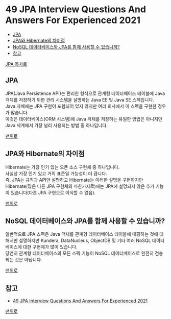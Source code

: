 # 49 JPA Interview Questions And Answers For Experienced 2021
* [JPA](#jpa)
* [JPA와 Hibernate의 차이점](#jpa와-hibernate의-차이점)
* [NoSQL 데이터베이스와 JPA를 함께 사용할 수 있습니까?](#nosql-데이터베이스와-jpa를-함께-사용할-수-있습니까)
* [참고](#참고)

[JPA 목차로](https://github.com/smpark1020/tech-interview/tree/master/JPA#jpa)

## JPA
JPA(Java Persistence API)는 편리한 형식으로 관계형 데이터베이스 테이블에 Java 객체를 저장하기 위한 관리 시스템을 설명하는 Java EE 및 Java SE 스펙입니다.   
Java 자체에는 JPA 구현이 포함되어 있지 않지만 여러 회사에서 이 스펙을 구현한 경우가 많습니다.   
이것은 데이터베이스(ORM 시스템)에 Java 객체를 저장하는 유일한 방법은 아니지만 Java 세계에서 가장 널리 사용되는 방법 중 하나입니다.

[맨위로](#49-jpa-interview-questions-and-answers-for-experienced-2021)

## JPA와 Hibernate의 차이점
Hibernate는 가장 인기 있는 오픈 소스 구현체 중 하나입니다.   
사실상 가장 인기 있고 거의 표준일 가능성이 더 큽니다.    
즉, JPA는 규칙과 API만 설명하고 Hibernate는 이러한 설명을 구현하지만 Hibernate(많은 다른 JPA 구현체와 마찬가지로)에는 JPA에 설명되지 않은 추가 기능이 있습니다(다른 JPA 구현으로 이식할 수 없음).   

[맨위로](#49-jpa-interview-questions-and-answers-for-experienced-2021)

## NoSQL 데이터베이스와 JPA를 함께 사용할 수 있습니까?
일반적으로 JPA 스펙은 Java 객체를 관계형 데이터베이스 테이블에 매핑하는 것에 대해서만 설명하지만 Kundera, DataNucleus, ObjectDB 및 기타 여러 NoSQL 데이터베이스에 대한 구현체가 많이 있습니다.   
당연히 관계형 데이터베이스의 모든 스펙 기능이 NoSQL 데이터베이스로 완전히 전송되는 것은 아닙니다.   

[맨위로](#49-jpa-interview-questions-and-answers-for-experienced-2021)

## 참고
* [49 JPA Interview Questions And Answers For Experienced 2021](https://codingcompiler.com/jpa-interview-questions-answers/)

[맨위로](#49-jpa-interview-questions-and-answers-for-experienced-2021)
